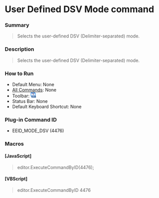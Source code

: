 # User Defined DSV Mode command

### Summary

> Selects the user-defined DSV (Delimiter-separated) mode.

### Description

> Selects the user-defined DSV (Delimiter-separated) mode.

### How to Run

- Default Menu: None
- [All Commands](../tools/all_commands): None
- Toolbar: ![](../../images/dsv.gif)
- Status Bar: None
- Default Keyboard Shortcut: None

### Plug-in Command ID

- EEID\_MODE\_DSV (4476)

### Macros

#### \[JavaScript\]

> editor.ExecuteCommandByID(4476);

#### \[VBScript\]

> editor.ExecuteCommandByID 4476